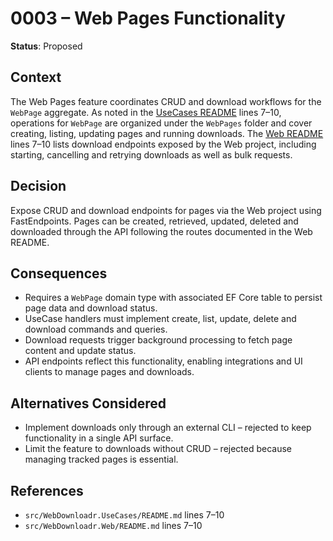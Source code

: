 # 0003 – Web Pages Functionality

**Status**: Proposed

## Context

The Web Pages feature coordinates CRUD and download workflows for the `WebPage` aggregate. As noted in the [UseCases README](../../src/WebDownloadr.UseCases/README.md) lines 7–10, operations for `WebPage` are organized under the `WebPages` folder and cover creating, listing, updating pages and running downloads. The [Web README](../../src/WebDownloadr.Web/README.md) lines 7–10 lists download endpoints exposed by the Web project, including starting, cancelling and retrying downloads as well as bulk requests.

## Decision

Expose CRUD and download endpoints for pages via the Web project using FastEndpoints. Pages can be created, retrieved, updated, deleted and downloaded through the API following the routes documented in the Web README.

## Consequences

- Requires a `WebPage` domain type with associated EF Core table to persist page data and download status.
- UseCase handlers must implement create, list, update, delete and download commands and queries.
- Download requests trigger background processing to fetch page content and update status.
- API endpoints reflect this functionality, enabling integrations and UI clients to manage pages and downloads.

## Alternatives Considered

- Implement downloads only through an external CLI – rejected to keep functionality in a single API surface.
- Limit the feature to downloads without CRUD – rejected because managing tracked pages is essential.

## References

- `src/WebDownloadr.UseCases/README.md` lines 7–10
- `src/WebDownloadr.Web/README.md` lines 7–10

